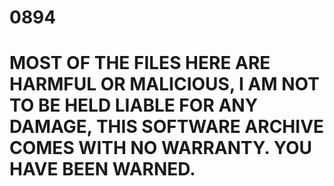 # 0894
<h1> MOST OF THE FILES HERE ARE HARMFUL OR MALICIOUS, I AM NOT TO BE HELD LIABLE FOR ANY DAMAGE, THIS SOFTWARE ARCHIVE COMES WITH NO WARRANTY. YOU HAVE BEEN WARNED. </h1>
